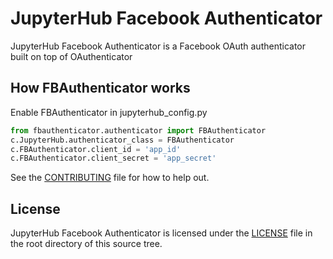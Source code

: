 # JupyterHub Facebook Authenticator
JupyterHub Facebook Authenticator is a Facebook OAuth authenticator built on top of OAuthenticator


## How FBAuthenticator works
Enable FBAuthenticator in jupyterhub_config.py
```python
from fbauthenticator.authenticator import FBAuthenticator
c.JupyterHub.authenticator_class = FBAuthenticator
c.FBAuthenticator.client_id = 'app_id'
c.FBAuthenticator.client_secret = 'app_secret'
```

See the [CONTRIBUTING](CONTRIBUTING.md) file for how to help out.

## License
JupyterHub Facebook Authenticator is licensed under the [LICENSE](LICENSE) file in the root directory of this source tree.
